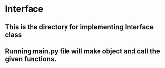 # Interface
## This is the directory for implementing Interface class
## Running main.py file will make object and call the given functions.
